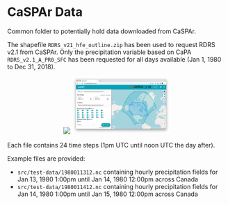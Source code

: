 # CaSPAr Data

Common folder to potentially hold data downloaded from CaSPAr.

The shapefile ``RDRS_v21_hfe_outline.zip`` has been used to request
RDRS v2.1 from CaSPAr. Only the precipitation variable based on CaPA
``RDRS_v2.1_A_PR0_SFC`` has been requested for all days available (Jan
1, 1980 to Dec 31, 2018). 

<p align="center">
   <img src="https://github.com/julemai/nrcan-hfe/doc/figures/caspar-request-hfe.png" width="45%" />
   <img src="https://github.com/julemai/nrcan-hfe/blob/main/doc/figures/caspar-request-hfe.png" width="45%" />
</p>

Each file contains 24 time steps (1pm UTC until noon UTC the day after).

Example files are provided:
* ``src/test-data/1980011312.nc`` containing hourly precipitation
  fields for Jan 13, 1980 1:00pm until Jan 14, 1980 12:00pm across Canada
* ``src/test-data/1980011412.nc`` containing hourly precipitation
  fields for Jan 14, 1980 1:00pm until Jan 15, 1980 12:00pm across Canada
